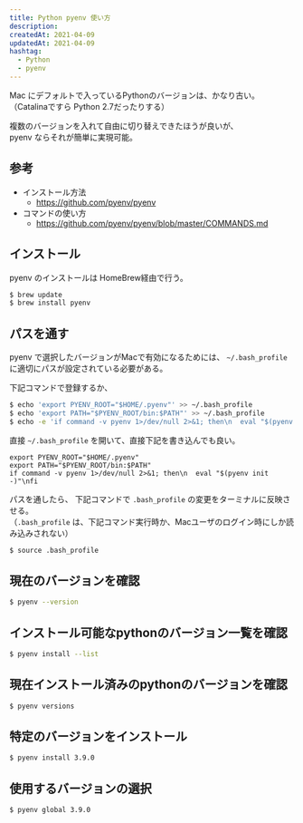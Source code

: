 ```yaml
---
title: Python pyenv 使い方
description:
createdAt: 2021-04-09
updatedAt: 2021-04-09
hashtag:
  - Python
  - pyenv
---
```


Mac にデフォルトで入っているPythonのバージョンは、かなり古い。  
（Catalinaですら Python 2.7だったりする）

複数のバージョンを入れて自由に切り替えできたほうが良いが、  
 pyenv ならそれが簡単に実現可能。


## 参考
* インストール方法
  * https://github.com/pyenv/pyenv
* コマンドの使い方
  * https://github.com/pyenv/pyenv/blob/master/COMMANDS.md

## インストール
pyenv のインストールは HomeBrew経由で行う。

```sh
$ brew update
$ brew install pyenv
```

## パスを通す
pyenv で選択したバージョンがMacで有効になるためには、 `~/.bash_profile` に適切にパスが設定されている必要がある。

下記コマンドで登録するか、
```sh
$ echo 'export PYENV_ROOT="$HOME/.pyenv"' >> ~/.bash_profile
$ echo 'export PATH="$PYENV_ROOT/bin:$PATH"' >> ~/.bash_profile
$ echo -e 'if command -v pyenv 1>/dev/null 2>&1; then\n  eval "$(pyenv init -)"\nfi' >> ~/.bash_profile
```

直接 `~/.bash_profile` を開いて、直接下記を書き込んでも良い。

```
export PYENV_ROOT="$HOME/.pyenv"
export PATH="$PYENV_ROOT/bin:$PATH"
if command -v pyenv 1>/dev/null 2>&1; then\n  eval "$(pyenv init -)"\nfi
```

パスを通したら、 下記コマンドで `.bash_profile` の変更をターミナルに反映させる。  
（`.bash_profile` は、下記コマンド実行時か、Macユーザのログイン時にしか読み込みされない）

```sh
$ source .bash_profile
```

## 現在のバージョンを確認

```sh
$ pyenv --version
```

## インストール可能なpythonのバージョン一覧を確認

```sh
$ pyenv install --list
```

## 現在インストール済みのpythonのバージョンを確認

```sh
$ pyenv versions
```

## 特定のバージョンをインストール

```sh
$ pyenv install 3.9.0
```

## 使用するバージョンの選択
```sh
$ pyenv global 3.9.0
```
